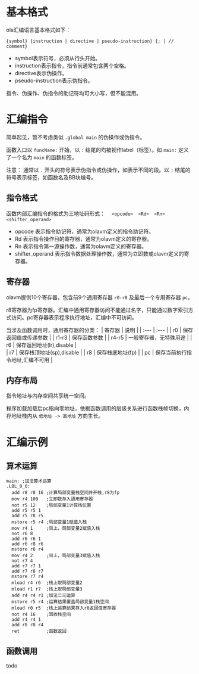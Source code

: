 # 基本格式
ola汇编语言基本格式如下：
``` 
{symbol} {instruction | directive | pseudo-instruction} {; | // comment}
``` 
- symbol表示符号，必须从行头开始。
- instruction表示指令，指令前通常包含两个空格。
- directive表示伪操作。
- pseudo-instruction表示伪指令。

指令、伪操作、伪指令的助记符均可大小写，但不能混用。

# 汇编指令
简单起见，暂不考虑类似 `.global main` 的伪操作或伪指令。

函数入口以 `funcName:` 开始，以 `:` 结尾的均被视作label（标签）。如 `main:` 定义了一个名为 `main` 的函数标签。

注意： 通常以 `.` 开头的符号表示伪指令或伪操作，如表示不同的段。以 `:` 结尾的符号表示标签，如函数名及BB块编号。

## 指令格式
函数内部汇编指令的格式为三地址码形式： `  <opcode>  <Rd>  <Rn>  <shifter_operand>`

- opcode 表示指令助记符，通常为olavm定义的指令助记符。
- Rd 表示指令操作目的寄存器，通常为olavm定义的寄存器。
- Rn 表示指令第一源操作数，通常为olavm定义的寄存器。
- shifter_operand 表示指令数据处理操作数，通常为立即数或olavm定义的寄存器。

## 寄存器
olavm提供10个寄存器，包含前9个通用寄存器 `r0-r8` 及最后一个专用寄存器 `pc`。

r8寄存器为fp寄存器。汇编中通用寄存器访问不能通过名字，只能通过数字索引方式访问。pc寄存器表示程序执行地址，汇编中不可访问。

当涉及函数调用时，通用寄存器的分类：
| 寄存器 |         说明                  |
| :---  |         :---                 |
| r0    |  保存返回值或传递参数           |
| r1-r3 |  保存函数参数                  |
| r4-r5 |  一般寄存器，无特殊用途          |
| r6    |  保存返回地址(lr),disable      |    
| r7    |  保存栈顶地址(sp),disable      |
| r8    |  保存栈底地址(fp)              |
| pc    |  保存当前执行指令地址,汇编不可用  |

## 内存布局
指令地址与内存空间共享统一空间。

程序加载加载后pc指向零地址，依据函数调用的层级关系进行函数栈帧切换，内存地址栈内从 `低地址 -> 高地址` 方向生长。

# 汇编示例
## 算术运算
```
main: ;加法算术运算
.LBL_0_0:
  add r8 r8 16 ;计算局部变量栈空间并开栈,r8为fp
  mov r4 100   ;立即数存入通用寄存器
  not r5 12    ;局部变量1计算栈位置
  add r5 r5 1
  add r5 r8 r5
  mstore r5 r4 ;局部变量1赋值入栈
  mov r4 1     ;同上，局部变量2赋值入栈
  not r6 8
  add r6 r6 1
  add r6 r8 r6
  mstore r6 r4
  mov r4 2     ;同上，局部变量3赋值入栈
  not r7 4
  add r7 r7 1
  add r7 r8 r7
  mstore r7 r4
  mload r4 r6  ;栈上取局部变量2
  mload r1 r7  ;栈上取局部变量3
  add r4 r4 r1 ;加法二元运算
  mstore r5 r4 ;运算结果覆盖局部变量1栈空间
  mload r0 r5  ;栈上运算结果存入r0返回值寄存器
  not r4 16    ;回收栈空间 
  add r4 r4 1
  add r8 r8 r4
  ret          ;函数返回
```
## 函数调用
todo


